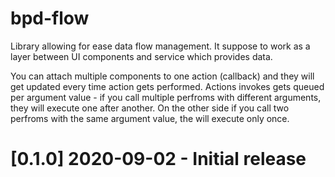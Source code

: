 # bpd-flow
Library allowing for ease data flow management.
It suppose to work as a layer between UI components and service which provides data.

You can attach multiple components to one action (callback) and they will get updated every time action gets performed.
Actions invokes gets queued per argument value -  if you call multiple perfroms with different arguments, they will execute one after another.
On the other side if you call two perfroms with the same argument value, the will execute only once.

# [0.1.0] 2020-09-02 - Initial release

